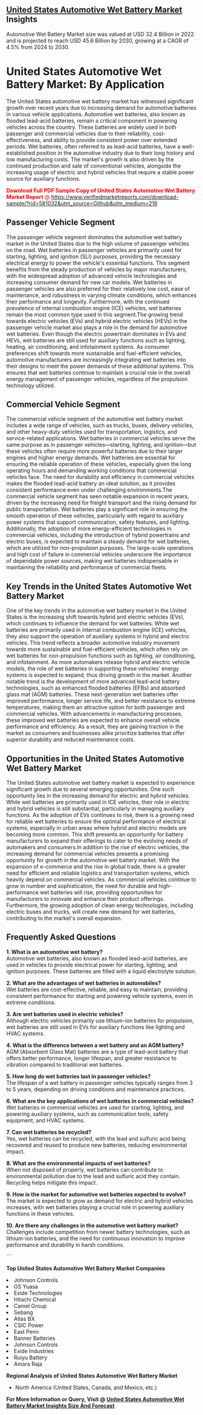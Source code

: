 <h2><a href="https://www.verifiedmarketreports.com/download-sample/?rid=581032&amp;utm_source=Github&amp;utm_medium=216" target="_blank">United States Automotive Wet Battery Market</a> Insights</h2><p>Automotive Wet Battery Market size was valued at USD 32.4 Billion in 2022 and is projected to reach USD 45.6 Billion by 2030, growing at a CAGR of 4.5% from 2024 to 2030.</p><p><h1>United States Automotive Wet Battery Market: By Application</h1><p>The United States automotive wet battery market has witnessed significant growth over recent years due to increasing demand for automotive batteries in various vehicle applications. Automotive wet batteries, also known as flooded lead-acid batteries, remain a critical component in powering vehicles across the country. These batteries are widely used in both passenger and commercial vehicles due to their reliability, cost-effectiveness, and ability to provide consistent power over extended periods. Wet batteries, often referred to as lead-acid batteries, have a well-established position in the automotive industry due to their long history and low manufacturing costs. The market's growth is also driven by the continued production and sale of conventional vehicles, alongside the increasing usage of electric and hybrid vehicles that require a stable power source for auxiliary functions. <p><span class=""><span style="color: #ff0000;"><strong>Download Full PDF Sample Copy of United States Automotive Wet Battery Market Report</strong> @ </span><a href="https://www.verifiedmarketreports.com/download-sample/?rid=581032&amp;utm_source=Github&amp;utm_medium=216" target="_blank">https://www.verifiedmarketreports.com/download-sample/?rid=581032&amp;utm_source=Github&amp;utm_medium=216</a></span></p></p><h2>Passenger Vehicle Segment</h2><p>The passenger vehicle segment dominates the automotive wet battery market in the United States due to the high volume of passenger vehicles on the road. Wet batteries in passenger vehicles are primarily used for starting, lighting, and ignition (SLI) purposes, providing the necessary electrical energy to power the vehicle's essential functions. This segment benefits from the steady production of vehicles by major manufacturers, with the widespread adoption of advanced vehicle technologies and increasing consumer demand for new car models. Wet batteries in passenger vehicles are also preferred for their relatively low cost, ease of maintenance, and robustness in varying climate conditions, which enhances their performance and longevity. Furthermore, with the continued prevalence of internal combustion engine (ICE) vehicles, wet batteries remain the most common type used in this segment.The growing trend towards electric vehicles (EVs) and hybrid electric vehicles (HEVs) in the passenger vehicle market also plays a role in the demand for automotive wet batteries. Even though the electric powertrain dominates in EVs and HEVs, wet batteries are still used for auxiliary functions such as lighting, heating, air conditioning, and infotainment systems. As consumer preferences shift towards more sustainable and fuel-efficient vehicles, automotive manufacturers are increasingly integrating wet batteries into their designs to meet the power demands of these additional systems. This ensures that wet batteries continue to maintain a crucial role in the overall energy management of passenger vehicles, regardless of the propulsion technology utilized.<h2>Commercial Vehicle Segment</h2><p>The commercial vehicle segment of the automotive wet battery market includes a wide range of vehicles, such as trucks, buses, delivery vehicles, and other heavy-duty vehicles used for transportation, logistics, and service-related applications. Wet batteries in commercial vehicles serve the same purpose as in passenger vehicles—starting, lighting, and ignition—but these vehicles often require more powerful batteries due to their larger engines and higher energy demands. Wet batteries are essential for ensuring the reliable operation of these vehicles, especially given the long operating hours and demanding working conditions that commercial vehicles face. The need for durability and efficiency in commercial vehicles makes the flooded lead-acid battery an ideal solution, as it provides consistent performance even under challenging environments.The commercial vehicle segment has seen notable expansion in recent years, driven by the increasing need for freight transport and the rising demand for public transportation. Wet batteries play a significant role in ensuring the smooth operation of these vehicles, particularly with regard to auxiliary power systems that support communication, safety features, and lighting. Additionally, the adoption of more energy-efficient technologies in commercial vehicles, including the introduction of hybrid powertrains and electric buses, is expected to maintain a steady demand for wet batteries, which are utilized for non-propulsion purposes. The large-scale operations and high cost of failure in commercial vehicles underscore the importance of dependable power sources, making wet batteries indispensable in maintaining the reliability and performance of commercial fleets.<h2>Key Trends in the United States Automotive Wet Battery Market</h2><p>One of the key trends in the automotive wet battery market in the United States is the increasing shift towards hybrid and electric vehicles (EVs), which continues to influence the demand for wet batteries. While wet batteries are primarily used in internal combustion engine (ICE) vehicles, they also support the operation of auxiliary systems in hybrid and electric vehicles. This trend reflects a broader automotive industry movement towards more sustainable and fuel-efficient vehicles, which often rely on wet batteries for non-propulsion functions such as lighting, air conditioning, and infotainment. As more automakers release hybrid and electric vehicle models, the role of wet batteries in supporting these vehicles’ energy systems is expected to expand, thus driving growth in the market. Another notable trend is the development of more advanced lead-acid battery technologies, such as enhanced flooded batteries (EFBs) and absorbed glass mat (AGM) batteries. These next-generation wet batteries offer improved performance, longer service life, and better resistance to extreme temperatures, making them an attractive option for both passenger and commercial vehicles. With advancements in manufacturing processes, these improved wet batteries are expected to enhance overall vehicle performance and efficiency. As a result, they are gaining traction in the market as consumers and businesses alike prioritize batteries that offer superior durability and reduced maintenance costs.<h2>Opportunities in the United States Automotive Wet Battery Market</h2><p>The United States automotive wet battery market is expected to experience significant growth due to several emerging opportunities. One such opportunity lies in the increasing demand for electric and hybrid vehicles. While wet batteries are primarily used in ICE vehicles, their role in electric and hybrid vehicles is still substantial, particularly in managing auxiliary functions. As the adoption of EVs continues to rise, there is a growing need for reliable wet batteries to ensure the optimal performance of electrical systems, especially in urban areas where hybrid and electric models are becoming more common. This shift presents an opportunity for battery manufacturers to expand their offerings to cater to the evolving needs of automakers and consumers.In addition to the rise of electric vehicles, the increasing demand for commercial vehicles presents a promising opportunity for growth in the automotive wet battery market. With the expansion of e-commerce and the rise in global trade, there is a greater need for efficient and reliable logistics and transportation systems, which heavily depend on commercial vehicles. As commercial vehicles continue to grow in number and sophistication, the need for durable and high-performance wet batteries will rise, providing opportunities for manufacturers to innovate and enhance their product offerings. Furthermore, the growing adoption of clean energy technologies, including electric buses and trucks, will create new demand for wet batteries, contributing to the market's overall expansion.<h2>Frequently Asked Questions</h2><p><b>1. What is an automotive wet battery?</b><br>Automotive wet batteries, also known as flooded lead-acid batteries, are used in vehicles to provide electrical power for starting, lighting, and ignition purposes. These batteries are filled with a liquid electrolyte solution.</p><p><b>2. What are the advantages of wet batteries in automobiles?</b><br>Wet batteries are cost-effective, reliable, and easy to maintain, providing consistent performance for starting and powering vehicle systems, even in extreme conditions.</p><p><b>3. Are wet batteries used in electric vehicles?</b><br>Although electric vehicles primarily use lithium-ion batteries for propulsion, wet batteries are still used in EVs for auxiliary functions like lighting and HVAC systems.</p><p><b>4. What is the difference between a wet battery and an AGM battery?</b><br>AGM (Absorbent Glass Mat) batteries are a type of lead-acid battery that offers better performance, longer lifespan, and greater resistance to vibration compared to traditional wet batteries.</p><p><b>5. How long do wet batteries last in passenger vehicles?</b><br>The lifespan of a wet battery in passenger vehicles typically ranges from 3 to 5 years, depending on driving conditions and maintenance practices.</p><p><b>6. What are the key applications of wet batteries in commercial vehicles?</b><br>Wet batteries in commercial vehicles are used for starting, lighting, and powering auxiliary systems, such as communication tools, safety equipment, and HVAC systems.</p><p><b>7. Can wet batteries be recycled?</b><br>Yes, wet batteries can be recycled, with the lead and sulfuric acid being recovered and reused to produce new batteries, reducing environmental impact.</p><p><b>8. What are the environmental impacts of wet batteries?</b><br>When not disposed of properly, wet batteries can contribute to environmental pollution due to the lead and sulfuric acid they contain. Recycling helps mitigate this impact.</p><p><b>9. How is the market for automotive wet batteries expected to evolve?</b><br>The market is expected to grow as demand for electric and hybrid vehicles increases, with wet batteries playing a crucial role in powering auxiliary functions in these vehicles.</p><p><b>10. Are there any challenges in the automotive wet battery market?</b><br>Challenges include competition from newer battery technologies, such as lithium-ion batteries, and the need for continuous innovation to improve performance and durability in harsh conditions.</p>```</p><p><strong>Top United States Automotive Wet Battery Market Companies</strong></p><div data-test-id=""><p><li>Johnson Controls</li><li> GS Yuasa</li><li> Exide Technologies</li><li> Hitachi Chemical</li><li> Camel Group</li><li> Sebang</li><li> Atlas BX</li><li> CSIC Power</li><li> East Penn</li><li> Banner Batteries</li><li> Johnson Controls</li><li> Exide Industries</li><li> Ruiyu Battery</li><li> Amara Raja</li></p><div><strong>Regional Analysis of&nbsp;United States Automotive Wet Battery Market</strong></div><ul><li dir="ltr"><p dir="ltr">North America&nbsp;(United States, Canada, and Mexico, etc.)</p></li></ul><p><strong>For More Information or Query, Visit @&nbsp;</strong><strong><a href="https://www.verifiedmarketreports.com/product/automotive-wet-battery-market/?utm_source=Github&amp;utm_medium=216" target="_blank">United States Automotive Wet Battery Market Insights Size And Forecast</a></strong></p></div>
